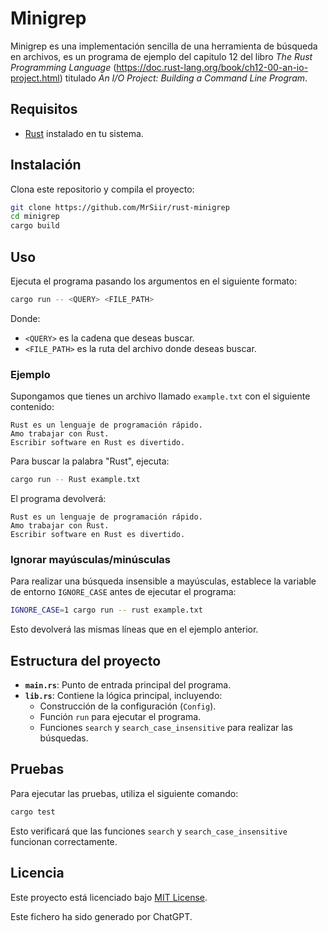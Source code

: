 # Minigrep

Minigrep es una implementación sencilla de una herramienta de búsqueda en archivos, es un programa de ejemplo del capitulo 12 del libro _The Rust Programming Language_ (https://doc.rust-lang.org/book/ch12-00-an-io-project.html) titulado _An I/O Project: Building a Command Line Program_.

## Requisitos

- [Rust](https://www.rust-lang.org/) instalado en tu sistema.

## Instalación

Clona este repositorio y compila el proyecto:

```bash
git clone https://github.com/MrSiir/rust-minigrep
cd minigrep
cargo build
```

## Uso

Ejecuta el programa pasando los argumentos en el siguiente formato:

```bash
cargo run -- <QUERY> <FILE_PATH>
```

Donde:

- `<QUERY>` es la cadena que deseas buscar.
- `<FILE_PATH>` es la ruta del archivo donde deseas buscar.

### Ejemplo

Supongamos que tienes un archivo llamado `example.txt` con el siguiente contenido:

```
Rust es un lenguaje de programación rápido.
Amo trabajar con Rust.
Escribir software en Rust es divertido.
```

Para buscar la palabra "Rust", ejecuta:

```bash
cargo run -- Rust example.txt
```

El programa devolverá:

```
Rust es un lenguaje de programación rápido.
Amo trabajar con Rust.
Escribir software en Rust es divertido.
```

### Ignorar mayúsculas/minúsculas

Para realizar una búsqueda insensible a mayúsculas, establece la variable de entorno `IGNORE_CASE` antes de ejecutar el programa:

```bash
IGNORE_CASE=1 cargo run -- rust example.txt
```

Esto devolverá las mismas líneas que en el ejemplo anterior.

## Estructura del proyecto

- **`main.rs`**: Punto de entrada principal del programa.
- **`lib.rs`**: Contiene la lógica principal, incluyendo:
  - Construcción de la configuración (`Config`).
  - Función `run` para ejecutar el programa.
  - Funciones `search` y `search_case_insensitive` para realizar las búsquedas.

## Pruebas

Para ejecutar las pruebas, utiliza el siguiente comando:

```bash
cargo test
```

Esto verificará que las funciones `search` y `search_case_insensitive` funcionan correctamente.

## Licencia

Este proyecto está licenciado bajo [MIT License](LICENSE).

Este fichero ha sido generado por ChatGPT.
